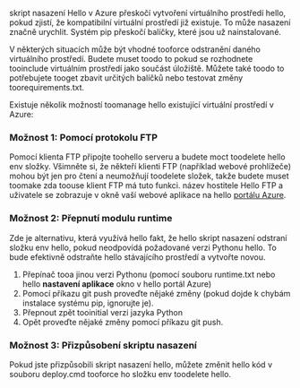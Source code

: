 skript nasazení Hello v Azure přeskočí vytvoření virtuálního prostředí hello, pokud zjistí, že kompatibilní virtuální prostředí již existuje.  To může nasazení značně urychlit.  Systém pip přeskočí balíčky, které jsou už nainstalované.

V některých situacích může být vhodné tooforce odstranění daného virtuálního prostředí.  Budete muset toodo to pokud se rozhodnete tooinclude virtuálním prostředí jako součást úložiště.  Můžete také toodo to potřebujete tooget zbavit určitých balíčků nebo testovat změny toorequirements.txt.

Existuje několik možností toomanage hello existující virtuální prostředí v Azure:

### <a name="option-1-use-ftp"></a>Možnost 1: Pomocí protokolu FTP
Pomocí klienta FTP připojte toohello serveru a budete moct toodelete hello env složky.  Všimněte si, že někteří klienti FTP (například webové prohlížeče) mohou být jen pro čtení a neumožňují toodelete složek, takže budete muset toomake zda toouse klient FTP má tuto funkci.  název hostitele Hello FTP a uživatele se zobrazuje v okně vaší webové aplikace na hello [portálu Azure](https://portal.azure.com).

### <a name="option-2-toggle-runtime"></a>Možnost 2: Přepnutí modulu runtime
Zde je alternativu, která využívá hello fakt, že hello skript nasazení odstraní složku env hello, pokud neodpovídá požadované verzi Pythonu hello.  To bude efektivně odstraňte hello stávajícího prostředí a vytvořte novou.

1. Přepínač tooa jinou verzi Pythonu (pomocí souboru runtime.txt nebo hello **nastavení aplikace** okno v hello portál Azure)
2. Pomocí příkazu git push proveďte nějaké změny (pokud dojde k chybám instalace systému pip, ignorujte je).
3. Přepnout zpět tooinitial verzi jazyka Python
4. Opět proveďte nějaké změny pomocí příkazu git push.

### <a name="option-3-customize-deployment-script"></a>Možnost 3: Přizpůsobení skriptu nasazení
Pokud jste přizpůsobili skript nasazení hello, můžete změnit hello kód v souboru deploy.cmd tooforce ho složku env toodelete hello.

